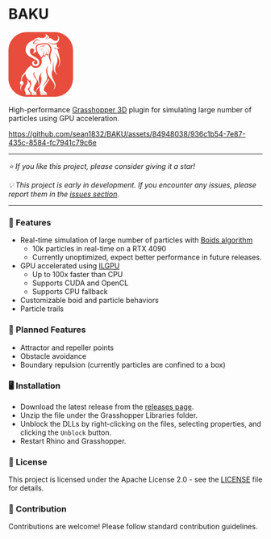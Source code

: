 # BAKU

<img src="./Assets/Baku.png" width="128">

High-performance [Grasshopper 3D](https://en.wikipedia.org/wiki/Grasshopper_3D) plugin for simulating large number of particles using GPU acceleration.

https://github.com/sean1832/BAKU/assets/84948038/936c1b54-7e87-435c-8584-fc7941c79c6e

---

_⭐ If you like this project, please consider giving it a star!_

_💡 This project is early in development. If you encounter any issues, please report them in the [issues section](https://github.com/sean1832/BAKU/issues)._

---

### 🌟 Features

- Real-time simulation of large number of particles with [Boids algorithm](https://en.wikipedia.org/wiki/Boids)
  - 10k particles in real-time on a RTX 4090
  - Currently unoptimized, expect better performance in future releases.
- GPU accelerated using [ILGPU](https://github.com/m4rs-mt/ILGPU)
  - Up to 100x faster than CPU
  - Supports CUDA and OpenCL
  - Supports CPU fallback
- Customizable boid and particle behaviors
- Particle trails

### 📝 Planned Features

- Attractor and repeller points
- Obstacle avoidance
- Boundary repulsion (currently particles are confined to a box)

### 🖥️ Installation

- Download the latest release from the [releases page](https://github.com/sean1832/baku/releases/latest).
- Unzip the file under the Grasshopper Libraries folder.
- Unblock the DLLs by right-clicking on the files, selecting properties, and clicking the `Unblock` button.
- Restart Rhino and Grasshopper.

### 📜 License

This project is licensed under the Apache License 2.0 - see the [LICENSE](./LICENSE) file for details.

### 🤝 Contribution

Contributions are welcome! Please follow standard contribution guidelines.
